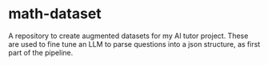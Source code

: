 # math-dataset
A repository to create augmented datasets for my AI tutor project. These are used to fine tune an LLM to parse questions into a json structure, as first part of the pipeline.
